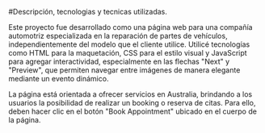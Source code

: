 #Descripción, tecnologias y tecnicas utilizadas.

Este proyecto fue desarrollado como una página web para una compañía automotriz especializada en la reparación de partes de vehículos, independientemente del modelo que el cliente utilice. Utilicé tecnologías como HTML para la maquetación, CSS para el estilo visual y JavaScript para agregar interactividad, especialmente en las flechas "Next" y "Preview", que permiten navegar entre imágenes de manera elegante mediante un evento dinámico.

La página está orientada a ofrecer servicios en Australia, brindando a los usuarios la posibilidad de realizar un booking o reserva de citas. Para ello, deben hacer clic en el botón "Book Appointment" ubicado en el cuerpo de la página.
